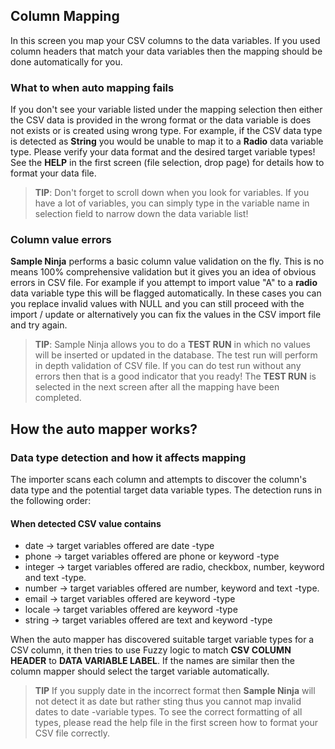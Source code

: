 ## Column Mapping

In this screen you map your CSV columns to the data variables. If you used column headers that match your data variables then the mapping should be done automatically for you.

### What to when auto mapping fails

If you don't see your variable listed under the mapping selection then either the CSV data is provided in the wrong format or the data variable is does not exists or is created using wrong type. For example, if the CSV data type is detected as **String** you would be unable to map it to a **Radio** data variable type. Please verify your data format and the desired target variable types! See the **HELP** in the first screen (file selection, drop page) for details how to format your data file.

> **TIP**: Don't forget to scroll down when you look for variables. If you have a lot of variables, you can simply type in the variable name in selection field to narrow down the data variable list!

### Column value errors

**Sample Ninja** performs a basic column value validation on the fly. This is no means 100% comprehensive validation but it gives you an idea of obvious errors in CSV file. For example if you attempt to import value "A" to a **radio** data variable type this will be flagged automatically. In these cases you can you replace invalid values with NULL and you can still proceed with the import / update or alternatively you can fix the values in the CSV import file and try again.

> **TIP**: Sample Ninja allows you to do a **TEST RUN** in which no values will be inserted or updated in the database. The test run will perform in depth validation of CSV file. If you can do test run without any errors then that is a good indicator that you ready! The **TEST RUN** is selected in the next screen after all the mapping have been completed.

## How the auto mapper works?

### Data type detection and how it affects mapping

The importer scans each column and attempts to discover the column's data type and the potential target data variable types. The detection runs in the following order: 

#### When detected CSV value contains

- date -> target variables offered are date -type
- phone -> target variables offered are phone or keyword -type
- integer -> target variables offered are radio, checkbox, number, keyword and text -type.
- number -> target variables offered are number, keyword and text -type.
- email -> target variables offered are keyword -type
- locale -> target variables offered are keyword -type
- string -> target variables offered are text and keyword -type

When the auto mapper has discovered suitable target variable types for a CSV column, it then tries to use Fuzzy logic to match **CSV COLUMN HEADER** to **DATA VARIABLE LABEL**. If the names are similar then the column mapper should select the target variable automatically.

> **TIP** If you supply date in the incorrect format then **Sample Ninja** will not detect it as date but rather sting thus you cannot map invalid dates to date -variable types. To see the correct formatting of all types, please read the help file in the first screen how to format your CSV file correctly.
